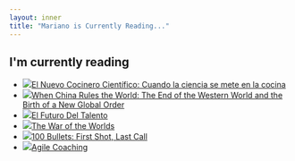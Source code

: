 ```yaml
---
layout: inner
title: "Mariano is Currently Reading..."
---
```

## I'm currently reading

<ul class='books'>
<li><img src='http://i2.listal.com/image/3370567/50full.jpg'/><a href='http://www.listal.com/book/3473479'>El Nuevo Cocinero Científico: Cuando la ciencia se mete en la cocina</a></li>
<li><img src='http://i2.listal.com/image/products/50/1594201854/books/1594201854.jpg'/><a href='http://www.listal.com/book/china-rules-world-end-western-martin-jacques'>When China Rules the World: The End of the Western World and the Birth of a New Global Order</a></li>
<li><img src='http://i2.listal.com/image/3024454/50full.jpg'/><a href='http://www.listal.com/book/futuro-del-talento-el'>El Futuro Del Talento</a></li>
<li><img src='http://i2.listal.com/image/productsus/50/0451522761/books/0451522761.jpg'/><a href='http://www.listal.com/book/war-worlds-hg-wells-3089325'>The War of the Worlds</a></li>
<li><img src='http://i2.listal.com/image/3107180/50full.jpg'/><a href='http://www.listal.com/book/100-bullets-first-shot-last-brian-azzarello'>100 Bullets: First Shot, Last Call</a></li>
<li><img src='http://i2.listal.com/image/products/50/1934356433/books/1934356433.jpg'/><a href='http://www.listal.com/book/agile-coaching'>Agile Coaching</a></li>
</ul>
